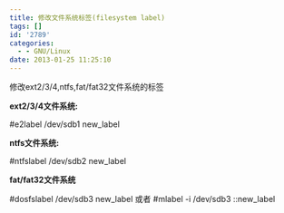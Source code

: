 ```yaml
---
title: 修改文件系统标签(filesystem label)
tags: []
id: '2789'
categories:
  - - GNU/Linux
date: 2013-01-25 11:25:10
---
```


修改ext2/3/4,ntfs,fat/fat32文件系统的标签
<!-- more -->
**ext2/3/4文件系统:**

#e2label /dev/sdb1 new_label

**ntfs文件系统:**

#ntfslabel /dev/sdb2 new_label

**fat/fat32文件系统**

#dosfslabel /dev/sdb3 new_label
或者
#mlabel -i /dev/sdb3 ::new_label
